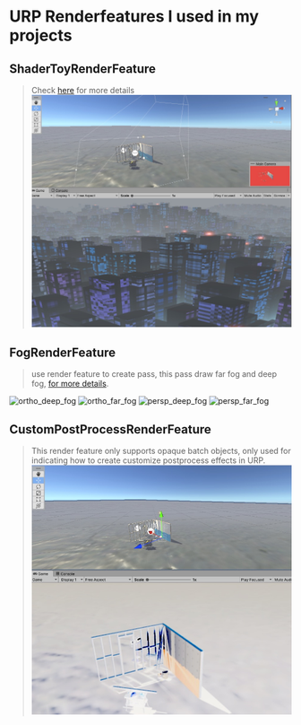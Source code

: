 # URP Renderfeatures I used in my projects


## ShaderToyRenderFeature
> Check [here](https://www.lazyun.cn/Unity/62.html) for more details
![](res/shadertoy.jpg)
## FogRenderFeature
> use render feature to create pass, this pass draw far fog and deep fog, [for more details](https://www.lazyun.cn/index.php/Unity/37.html).


![ortho_deep_fog](https://user-images.githubusercontent.com/105537660/169640212-43886f71-a255-4c16-831b-861933172863.jpg)
![ortho_far_fog](https://user-images.githubusercontent.com/105537660/169640215-6ae9d515-94ed-4968-a765-152f29c95a34.jpg)
![persp_deep_fog](https://user-images.githubusercontent.com/105537660/169640216-a8e93f73-3040-43de-ba54-89e9dce06ac5.jpg)
![persp_far_fog](https://user-images.githubusercontent.com/105537660/169640218-cf4f51a9-cedf-456e-bae7-cf065afd9706.jpg)

## CustomPostProcessRenderFeature
> This render feature only supports opaque batch objects, only used for indicating how to create customize postprocess effects in URP.  
![Color inversing effect](res/custompost.jpg)